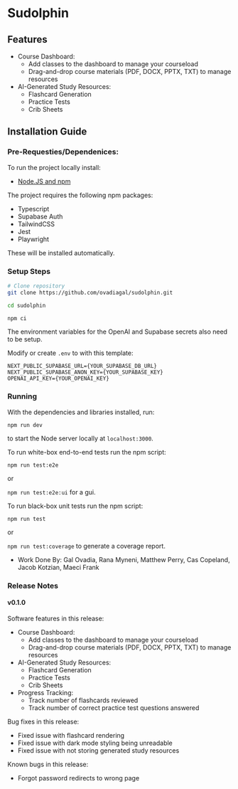 # Sudolphin

## Features

- Course Dashboard:
  - Add classes to the dashboard to manage your courseload
  - Drag-and-drop course materials (PDF, DOCX, PPTX, TXT) to manage resources
- AI-Generated Study Resources:
  - Flashcard Generation
  - Practice Tests
  - Crib Sheets

## Installation Guide

### Pre-Requesties/Dependenices:

To run the project locally install:
- [Node.JS and npm](https://nodejs.org/en/download/package-manager)

The project requires the following npm packages:

- Typescript
- Supabase Auth
- TailwindCSS
- Jest
- Playwright

These will be installed automatically.

### Setup Steps

```bash
# Clone repository
git clone https://github.com/ovadiagal/sudolphin.git

cd sudolphin

npm ci
```

The environment variables for the OpenAI and Supabase secrets also need to be setup.

Modify or create `.env` to with this template:

```
NEXT_PUBLIC_SUPABASE_URL={YOUR_SUPABASE_DB_URL}
NEXT_PUBLIC_SUPABASE_ANON_KEY={YOUR_SUPABASE_KEY}
OPENAI_API_KEY={YOUR_OPENAI_KEY}
```

### Running

With the dependencies and libraries installed, run:

`npm run dev`

to start the Node server locally at `localhost:3000`.

To run white-box end-to-end tests run the npm script:

`npm run test:e2e`

or

`npm run test:e2e:ui` for a gui.

To run black-box unit tests run the npm script:

`npm run test`

or

`npm run test:coverage` to generate a coverage report.


- Work Done By: Gal Ovadia, Rana Myneni, Matthew Perry, Cas Copeland, Jacob Kotzian, Maeci Frank

### Release Notes

#### v0.1.0

Software features in this release:

- Course Dashboard:
  - Add classes to the dashboard to manage your courseload
  - Drag-and-drop course materials (PDF, DOCX, PPTX, TXT) to manage resources
- AI-Generated Study Resources:
  - Flashcard Generation
  - Practice Tests
  - Crib Sheets
- Progress Tracking:
  - Track number of flashcards reviewed
  - Track number of correct practice test questions answered

Bug fixes in this release:

- Fixed issue with flashcard rendering
- Fixed issue with dark mode styling being unreadable
- Fixed issue with not storing generated study resources

Known bugs in this release:

- Forgot password redirects to wrong page
